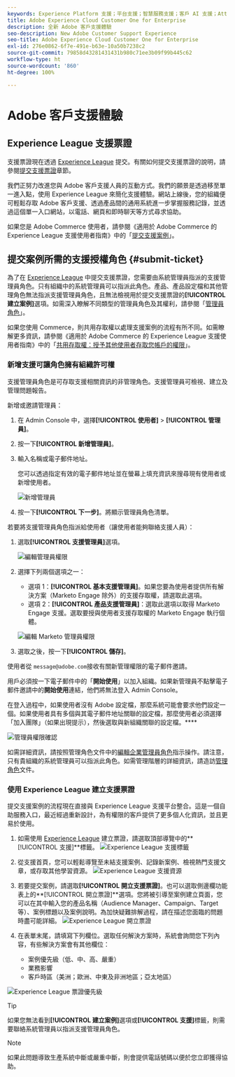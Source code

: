 ```yaml
---
keywords: Experience Platform 支援；平台支援；智慧服務支援；客戶 AI 支援；Attribution AI 支援；rtcdp 支援；提交支援票證；客戶支援
title: Adobe Experience Cloud Customer One for Enterprise
description: 全新 Adobe 客戶支援體驗
seo-description: New Adobe Customer Support Experience
seo-title: Adobe Experience Cloud Customer One for Enterprise
exl-id: 276e0862-6f7e-491e-b63e-10a50b7238c2
source-git-commit: 79858d43281431431b980c71ee3b09f99b445c62
workflow-type: ht
source-wordcount: '860'
ht-degree: 100%

---
```


# Adobe 客戶支援體驗

## Experience League 支援票證

支援票證現在透過 [Experience League](https://experienceleague.adobe.com/home?lang=zh-Hant#support) 提交。有關如何提交支援票證的說明，請參閱[提交支援票證](#submit-ticket)章節。

我們正努力改進您與 Adobe 客戶支援人員的互動方式。我們的願景是透過移至單一進入點，使用 Experience League 來簡化支援體驗。網站上線後，您的組織便可輕鬆存取 Adobe 客戶支援、透過產品間的通用系統進一步掌握服務記錄，並透過這個單一入口網站，以電話、網頁和即時聊天等方式尋求協助。

如果您是 Adobe Commerce 使用者，請參閱《適用於 Adobe Commerce 的 Experience League 支援使用者指南》中的「[提交支援案例](https://experienceleague.adobe.com/zh-hant/docs/commerce-knowledge-base/kb/help-center-guide/magento-help-center-user-guide#support-case)」。

## 提交案例所需的支援授權角色 {#submit-ticket}

為了在 [Experience League](https://experienceleague.adobe.com/home?lang=zh-Hant#support) 中提交支援票證，您需要由系統管理員指派的支援管理員角色。只有組織中的系統管理員可以指派此角色。產品、產品設定檔和其他管理角色無法指派支援管理員角色，且無法檢視用於提交支援票證的&#x200B;**[!UICONTROL 建立案例]**&#x200B;選項。如需深入瞭解不同類型的管理員角色及其權利，請參閱「[管理員角色](admin-roles.md)」。

如果您使用 Commerce，則共用存取權以處理支援案例的流程有所不同。如需瞭解更多資訊，請參閱《適用於 Adobe Commerce 的 Experience League 支援使用者指南》中的「[共用存取權：授予其他使用者存取您帳戶的權限](https://experienceleague.adobe.com/zh-hant/docs/commerce-knowledge-base/kb/help-center-guide/magento-help-center-user-guide#shared-access)」。

### 新增支援可讓角色擁有組織許可權

支援管理員角色是可存取支援相關資訊的非管理角色。支援管理員可檢視、建立及管理問題報告。

新增或邀請管理員：

1. 在 Admin Console 中，選擇&#x200B;**[!UICONTROL 使用者]** > **[!UICONTROL 管理員]**。
1. 按一下&#x200B;**[!UICONTROL 新增管理員]**。
1. 輸入名稱或電子郵件地址。 

   您可以透過指定有效的電子郵件地址並在螢幕上填充資訊來搜尋現有使用者或新增使用者。

   ![新增管理員](assets/admin-console-add-admin.png)

1. 按一下&#x200B;**[!UICONTROL 下一步]**。將顯示管理員角色清單。

若要將支援管理員角色指派給使用者（讓使用者能夠聯絡支援人員）：

1. 選取&#x200B;**[!UICONTROL 支援管理員]**&#x200B;選項。

   ![編輯管理員權限](assets/edit-admin-rights.png)

1. 選擇下列兩個選項之一：

   * 選項 1：**[!UICONTROL 基本支援管理員]**。如果您要為使用者提供所有解決方案（Marketo Engage 除外）的支援存取權，請選取此選項。
   * 選項 2：**[!UICONTROL 產品支援管理員]**：選取此選項以取得 Marketo Engage 支援。選取要授與使用者支援存取權的 Marketo Engage 執行個體。

   ![編輯 Marketo 管理員權限](assets/edit-admin-rights-advanced.png)

1. 選取之後，按一下&#x200B;**[!UICONTROL 儲存]**。

使用者從 `message@adobe.com`接收有關新管理權限的電子郵件邀請。

用戶必須按一下電子郵件中的「**開始使用**」以加入組織。如果新管理員不點擊電子郵件邀請中的&#x200B;**開始使用**&#x200B;連結，他們將無法登入 Admin Console。

在登入過程中，如果使用者沒有 Adobe 設定檔，那麼系統可能會要求他們設定一個。如果使用者具有多個與其電子郵件地址關聯的設定檔，那麼使用者必須選擇「加入團隊」（如果出現提示），然後選取與新組織關聯的設定檔。****

![管理員權限確認](assets/admin-rights-confirmation.png)

如需詳細資訊，請按照管理角色文件中的[編輯企業管理員角色](admin-roles.md#add-enterprise-role)指示操作。請注意，只有貴組織的系統管理員可以指派此角色。如需管理階層的詳細資訊，請造訪[管理角色](admin-roles.md)文件。

### 使用 Experience League 建立支援票證

提交支援案例的流程現在直接與 Experience League 支援平台整合。這是一個自助服務入口，最近經過重新設計，為有權限的客戶提供了更多個人化資訊，並且更易於使用。

1. 如需使用 [Experience League](https://experienceleague.adobe.com/home?lang=zh-Hant#support) 建立票證，請選取頂部導覽中的&#x200B;**[!UICONTROL 支援]**標籤。
   ![Experience League 支援標籤](./assets/experience-league-support-tab.png)
1. 從支援首頁，您可以輕鬆導覽至未結支援案例、記錄新案例、檢視熱門支援文章，或存取其他學習資源。
   ![Experience League 支援資源](./assets/experience-league-support-resources.png)
1. 若要提交案例，請選取&#x200B;**[!UICONTROL 開立支援票證]**。也可以選取側邊欄功能表上的&#x200B;**[!UICONTROL 開立票證]**選項。您將被引導至案例建立頁面，您可以在其中輸入您的產品名稱（Audience Manager、Campaign、Target 等）、案例標題以及案例說明。為加快疑難排解過程，請在描述您面臨的問題時盡可能詳細。
   ![Experience League 開立票證](./assets/experience-league-open-ticket.png)
1. 在表單末尾，請填寫下列欄位。選取任何解決方案時，系統會詢問您下列內容，有些解決方案會有其他欄位：

   * 案例優先級（低、中、高、嚴重）
   * 業務影響
   * 客戶時區（美洲；歐洲、中東及非洲地區；亞太地區）

![Experience League 票證優先級](./assets/experience-league-ticket-priority.png)

>[!TIP]
>
> 如果您無法看到&#x200B;**[!UICONTROL 建立案例]**&#x200B;選項或&#x200B;**[!UICONTROL 支援]**&#x200B;標籤，則需要聯絡系統管理員以指派支援管理員角色。








>[!NOTE]
>
> 如果此問題導致生產系統中斷或嚴重中斷，則會提供電話號碼以便於您立即獲得協助。




<!--

## What About the Legacy Systems?

New Tickets/Cases will no longer be able to be submitted in legacy systems as of May 11th.  The [Admin Console](https://adminconsole.adobe.com/) will be used to submit new tickets/cases.

### Existing Tickets/Cases

* Between May 11th and May 20th the legacy systems will remain available to work existing tickets/cases to completion.
* Beginning May 20th the support team will migrate remaining open cases from the legacy systems to the new support experience.  You will receive an email notification regarding how to contact support to continue to work these cases.
-->
